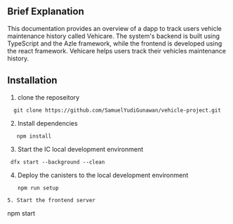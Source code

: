## Brief Explanation
This documentation provides an overview of a dapp to track users vehicle maintenance history called Vehicare. The system's backend is built using TypeScript and the Azle framework, while the frontend is developed using the react framework. Vehicare helps users track their vehicles maintenance history.

## Installation
1. clone the reposeitory
```
  git clone https://github.com/SamuelYudiGunawan/vehicle-project.git
```
2. Install dependencies
```
   npm install
  ``` 
3. Start the IC local development environment
  ``` 
   dfx start --background --clean
   ```
4. Deploy the canisters to the local development environment
   ```
   npm run setup
  ```
5. Start the frontend server
```
  npm start
```

